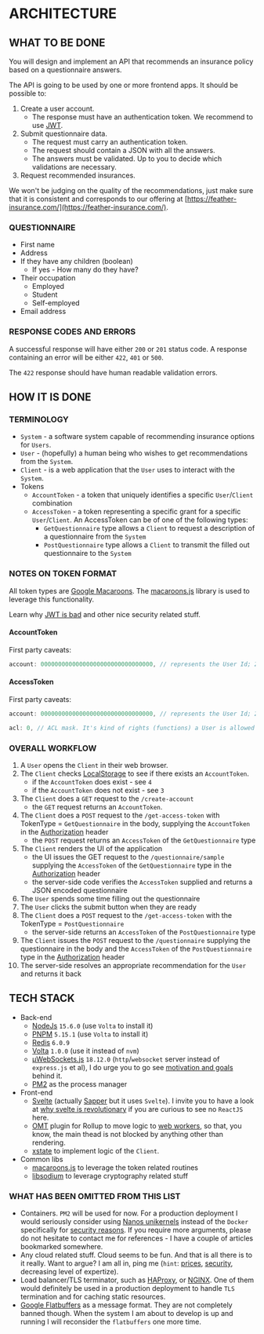 # ARCHITECTURE

## WHAT TO BE DONE

You will design and implement an API that recommends an insurance policy based on a questionnaire answers.

The API is going to be used by one or more frontend apps. It should be possible to:

1. Create a user account.
    - The response must have an authentication token. We recommend to use [JWT](https://jwt.io/).
2. Submit questionnaire data.
    - The request must carry an authentication token.
    - The request should contain a JSON with all the answers.
    - The answers must be validated. Up to you to decide which validations are necessary.
3. Request recommended insurances.

We won't be judging on the quality of the recommendations, just make sure that it is consistent and corresponds to our offering at [https://feather-insurance.com/](https://feather-insurance.com/).

### QUESTIONNAIRE

- First name
- Address
- If they have any children (boolean)
  - If yes - How many do they have?
- Their occupation
  - Employed
  - Student
  - Self-employed
- Email address

### RESPONSE CODES AND ERRORS

A successful response will have either `200` or `201` status code. A response containing an error will be either `422`, `401` or `500`.

The `422` response should have human readable validation errors.

## HOW IT IS DONE

### TERMINOLOGY

- `System` - a software system capable of recommending insurance options for `Users`.
- `User` - (hopefully) a human being who wishes to get recommendations from the `System`.
- `Client` - is a web application that the `User` uses to interact with the `System`.
- Tokens
  - `AccountToken` - a token that uniquely identifies a specific `User`/`Client` combination
  - `AccessToken` - a token representing a specific grant for a specific `User`/`Client`. An AccessToken can be of one of the following types:
    - `GetQuestionnaire` type allows a `Client` to request a description of a questionnaire from the `System`
    - `PostQuestionnaire` type allows a `Client` to transmit the filled out questionnaire to the `System`

### NOTES ON TOKEN FORMAT

All token types are [Google Macaroons](https://research.google/pubs/pub41892/). The [macaroons.js](https://github.com/nitram509/macaroons.js) library is used to leverage this functionality.

Learn why [JWT is bad](https://latacora.micro.blog/a-childs-garden/) and other nice security related stuff.

#### AccountToken

First party caveats:

```javascript
account: 00000000000000000000000000000000, // represents the User Id; 256 bits; see randombytes_buf: https://libsodium.gitbook.io/doc/generating_random_data
```

#### AccessToken

First party caveats:

```javascript
account: 00000000000000000000000000000000, // represents the User Id; 256 bits; see randombytes_buf: https://libsodium.gitbook.io/doc/generating_random_data
```

```javascript
acl: 0, // ACL mask. It's kind of rights (functions) a User is allowed to execute on the server-side
```

### OVERALL WORKFLOW

1. A `User` opens the `Client` in their web browser.
2. The `Client` checks [LocalStorage](https://developer.mozilla.org/en-US/docs/Web/API/Window/localStorage) to see if there exists an `AccountToken`.
    - if the `AccountToken` does exist - see `4`
    - if the `AccountToken` does not exist - see `3`
3. The `Client` does a `GET` request to the `/create-account`
    - the `GET` request returns an `AccountToken`.
4. The `Client` does a `POST` request to the `/get-access-token` with TokenType = `GetQuestionnaire` in the body, supplying the `AccountToken` in the [Authorization](https://developer.mozilla.org/en-US/docs/Web/HTTP/Headers/Authorization) header
    - the `POST` request returns an `AccessToken` of the `GetQuestionnaire` type
5. The `Client` renders the UI of the application
    - the UI issues the GET request to the `/questionnaire/sample` supplying the `AccessToken` of the `GetQuestionnaire` type in the [Authorization](https://developer.mozilla.org/en-US/docs/Web/HTTP/Headers/Authorization) header
    - the server-side code verifies the `AccessToken` supplied and returns a JSON encoded questionnaire
6. The `User` spends some time filling out the questionnaire
7. The `User` clicks the submit button when they are ready
8. The `Client` does a `POST` request to the `/get-access-token` with the TokenType = `PostQuestionnaire`
    - the server-side returns an `AccessToken` of the `PostQuestionnaire` type
9. The `Client` issues the `POST` request to the `/questionnaire` supplying the questionnaire in the body and the `AccessToken` of the `PostQuestionnaire` type in the [Authorization](https://developer.mozilla.org/en-US/docs/Web/HTTP/Headers/Authorization) header
10. The server-side resolves an appropriate recommendation for the `User` and returns it back

## TECH STACK

- Back-end
  - [NodeJs](https://nodejs.org/en/download/) `15.6.0` (use `Volta` to install it)
  - [PNPM](https://pnpm.js.org/en/motivation) `5.15.1` (use `Volta` to install it)
  - [Redis](https://redis.io/download) `6.0.9`
  - [Volta](https://volta.sh/) `1.0.0` (use it instead of `nvm`)
  - [µWebSockets.js](https://github.com/uNetworking/uWebSockets.js) `18.12.0` (`http`/`websocket` server instead of `express.js` et al), I do urge you to go see [motivation and goals](https://github.com/uNetworking/uWebSockets/blob/master/misc/READMORE.md) behind it.
  - [PM2](https://pm2.keymetrics.io/) as the process manager
- Front-end
  - [Svelte](https://svelte.dev/) (actually [Sapper](https://sapper.svelte.dev/) but it uses `Svelte`). I invite you to have a look at [why svelte is revolutionary](https://dev.to/hanna/why-svelte-is-revolutionary-415e) if you are curious to see no `ReactJS` here.
  - [OMT](https://github.com/surma/rollup-plugin-off-main-thread) plugin for Rollup to move logic to [web workers](https://developer.mozilla.org/en-US/docs/Web/API/Web_Workers_API/Using_web_workers), so that, you know, the main thead is not blocked by anything other than rendering.
  - [xstate](https://github.com/davidkpiano/xstate) to implement logic of the `Client`.
- Common libs
  - [macaroons.js](https://github.com/nitram509/macaroons.js) to leverage the token related routines
  - [libsodium](https://github.com/jedisct1/libsodium.js) to leverage cryptography related stuff

### WHAT HAS BEEN OMITTED FROM THIS LIST

- Containers. `PM2` will be used for now. For a production deployment I would seriously consider using [Nanos unikernels](https://nanovms.gitbook.io/ops/) instead of the `Docker` specifically for [security reasons](https://nanovms.com/security). If you require more arguments, please do not hesitate to contact me for references - I have a couple of articles bookmarked somewhere.
- Any cloud related stuff. Cloud seems to be fun. And that is all there is to it really. Want to argue? I am all in, ping me (`hint`: [prices](https://cloudwars.co/amazon/amazon-lyft-8-million-per-month-cloud/), [security](https://news.softpedia.com/news/amazon-accused-of-investing-in-small-companies-stealing-their-ideas-530618.shtml), decreasing level of expertize).
- Load balancer/TLS terminator, such as [HAProxy](http://www.haproxy.org/), or [NGINX](https://nginx.org/). One of them would definitely be used in a production deployment to handle `TLS` termination and for caching static resources.
- [Google Flatbuffers](https://google.github.io/flatbuffers/) as a message format. They are not completely banned though. When the system I am about to develop is up and running I will reconsider the `flatbuffers` one more time.
